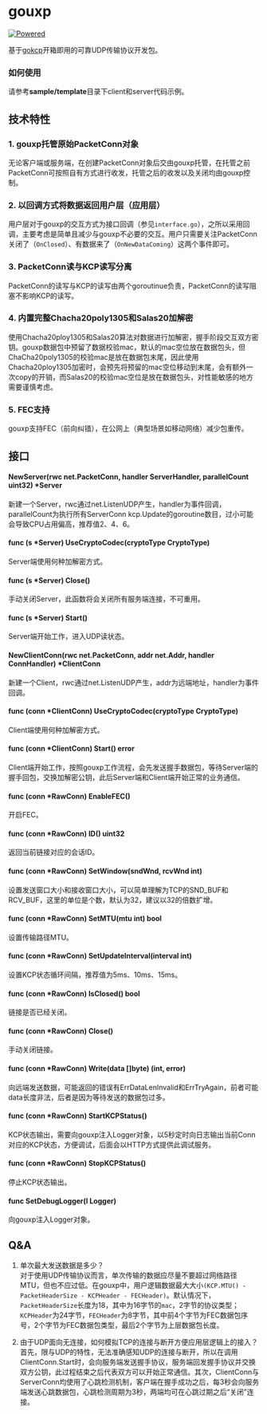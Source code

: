 # gouxp
[![Powered][2]][1]

[1]: https://github.com/skywind3000/kcp
[2]: https://raw.githubusercontent.com/skywind3000/kcp/master/kcp.svg

基于[gokcp](https://github.com/shaoyuan1943/gokcp)开箱即用的可靠UDP传输协议开发包。

### 如何使用
请参考**sample/template**目录下client和server代码示例。  

## 技术特性
### 1. gouxp托管原始PacketConn对象
无论客户端或服务端，在创建PacketConn对象后交由gouxp托管，在托管之前PacketConn可按照自有方式进行收发，托管之后的收发以及关闭均由gouxp控制。

### 2. 以回调方式将数据返回用户层（应用层）
用户层对于gouxp的交互方式为接口回调（参见`interface.go`），之所以采用回调，主要考虑是简单且减少与gouxp不必要的交互。用户只需要关注PacketConn关闭了（`OnClosed`）、有数据来了（`OnNewDataComing`）这两个事件即可。

### 3. PacketConn读与KCP读写分离
PacketConn的读写与KCP的读写由两个goroutinue负责，PacketConn的读写阻塞不影响KCP的读写。

### 4. 内置完整Chacha20poly1305和Salas20加解密
使用Chacha20ploy1305和Salas20算法对数据进行加解密，握手阶段交互双方密钥。gouxp数据包中预留了数据校验mac，默认的mac空位放在数据包头，但ChaCha20poly1305的校验mac是放在数据包末尾，因此使用Chacha20ploy1305加密时，会预先将预留的mac空位移动到末尾，会有额外一次copy的开销，而Salas20的校验mac空位是放在数据包头，对性能敏感的地方需要谨慎考虑。  

### 5. FEC支持
gouxp支持FEC（前向纠错），在公网上（典型场景如移动网络）减少包重传。

## 接口
#### NewServer(rwc net.PacketConn, handler ServerHandler, parallelCount uint32) *Server
新建一个Server，rwc通过net.ListenUDP产生，handler为事件回调，parallelCount为执行所有ServerConn kcp.Update的goroutine数目，过小可能会导致CPU占用偏高，推荐值2、4、6。  

#### func (s *Server) UseCryptoCodec(cryptoType CryptoType)
Server端使用何种加解密方式。  

#### func (s *Server) Close()
手动关闭Server，此函数将会关闭所有服务端连接，不可重用。  

#### func (s *Server) Start()
Server端开始工作，进入UDP读状态。  

#### NewClientConn(rwc net.PacketConn, addr net.Addr, handler ConnHandler) *ClientConn
新建一个Client，rwc通过net.ListenUDP产生，addr为远端地址，handler为事件回调。  

#### func (conn *ClientConn) UseCryptoCodec(cryptoType CryptoType)
Client端使用何种加解密方式。  

#### func (conn *ClientConn) Start() error 
Client端开始工作，按照gouxp工作流程，会先发送握手数据包，等待Server端的握手回包，交换加解密公钥，此后Server端和Client端开始正常的业务通信。  

#### func (conn *RawConn) EnableFEC()
开启FEC。  

#### func (conn *RawConn) ID() uint32
返回当前链接对应的会话ID。  

#### func (conn *RawConn) SetWindow(sndWnd, rcvWnd int)
设置发送窗口大小和接收窗口大小，可以简单理解为TCP的SND_BUF和RCV_BUF，这里的单位是个数，默认为32，建议以32的倍数扩增。  

#### func (conn *RawConn) SetMTU(mtu int) bool
设置传输路径MTU。   

#### func (conn *RawConn) SetUpdateInterval(interval int) 
设置KCP状态循环间隔，推荐值为5ms、10ms、15ms。  

#### func (conn *RawConn) IsClosed() bool
链接是否已经关闭。  

#### func (conn *RawConn) Close()
手动关闭链接。  

#### func (conn *RawConn) Write(data []byte) (int, error)
向远端发送数据，可能返回的错误有ErrDataLenInvalid和ErrTryAgain，前者可能data长度非法，后者是因为等待发送的数据包过多。    

#### func (conn *RawConn) StartKCPStatus()
KCP状态输出，需要向gouxp注入Logger对象，以5秒定时向日志输出当前Conn对应的KCP状态，方便调试，后面会以HTTP方式提供此调试服务。  

#### func (conn *RawConn) StopKCPStatus()
停止KCP状态输出。  

#### func SetDebugLogger(l Logger)
向gouxp注入Logger对象。  


## Q&A
1. 单次最大发送数据是多少？  
对于使用UDP传输协议而言，单次传输的数据应尽量不要超过网络路径MTU，但也不应过低。在gouxp中，用户逻辑数据最大大小`(KCP.MTU() - PacketHeaderSize - KCPHeader - FECHeader)`。默认情况下，`PacketHeaderSize`长度为18，其中为16字节的`mac`，2字节的协议类型；`KCPHeader`为24字节，`FECHeader`为8字节，其中前4个字节为FEC数据包序号，2个字节为FEC数据包类型，最后2个字节为上层数据包长度。

2. 由于UDP面向无连接，如何模拟TCP的连接与断开方便应用层逻辑上的接入？  
首先，限与UDP的特性，无法准确感知UDP的连接与断开，所以在调用ClientConn.Start时，会向服务端发送握手协议，服务端回发握手协议并交换双方公钥，此过程结束之后代表双方可以开始正常通信。其次，ClientConn与ServerConn均使用了心跳检测机制，客户端在握手成功之后，每3秒会向服务端发送心跳数据包，心跳检测周期为3秒，两端均可在心跳过期之后“关闭”连接。

